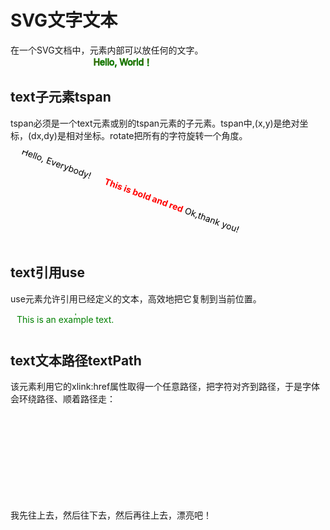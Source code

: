 # SVG文字文本

在一个SVG文档中，<text>元素内部可以放任何的文字。
<svg width="300" height="20" version="1.1" xmlns="http://www.w3.org/2000/svg">
  <text x="180" y="15" fill="red" text-anchor="middle" stroke="green" stroke-width="1">Hello, World！</text>
</svg>

## text子元素tspan

tspan必须是一个text元素或别的tspan元素的子元素。tspan中,(x,y)是绝对坐标，(dx,dy)是相对坐标。rotate把所有的字符旋转一个角度。

<svg width="500" height="150" version="1.1" xmlns="http://www.w3.org/2000/svg">
  <text x="10" y="15" transform="rotate(20 40, 30)">
    Hello, Everybody!
    <tspan dx="20" font-weight="bold" fill="red" >This is bold and red</tspan>
    Ok,thank you!
  </text>
</svg>

## text引用use
use元素允许引用已经定义的文本，高效地把它复制到当前位置。

<svg width="500" height="30" version="1.1" xmlns="http://www.w3.org/2000/svg">
  <text id="example" fill="green">This is an example text.</text>
  <use xlink:href="#example" x="10" y="15" />
</svg>

## text文本路径textPath

该元素利用它的xlink:href属性取得一个任意路径，把字符对齐到路径，于是字体会环绕路径、顺着路径走：
<svg width="100%" height="100%" viewBox="0 0 1000 300"
     xmlns="http://www.w3.org/2000/svg" 
     xmlns:xlink="http://www.w3.org/1999/xlink">
  <defs>
    <path id="MyPath"
          d="M 100 200 
             C 200 100 300   0 400 100
             C 500 200 600 300 700 200
             C 800 100 900 100 900 100" />
  </defs>

  <use xlink:href="#MyPath" fill="none" stroke="red"  />

  <text font-family="Verdana" font-size="45">
    <textPath xlink:href="#MyPath">
      我先往上去，然后往下去，然后再往上去，漂亮吧！
    </textPath>
  </text>

  <!-- Show outline of the viewport using 'rect' element -->
  <rect x="1" y="1" width="998" height="298"
        fill="none" stroke="black" stroke-width="2" />
</svg>
